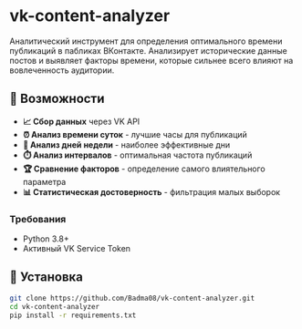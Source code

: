 # vk-content-analyzer

Аналитический инструмент для определения оптимального времени публикаций в пабликах ВКонтакте. Анализирует исторические данные постов и выявляет факторы времени, которые сильнее всего влияют на вовлеченность аудитории.

## 🎯 Возможности

- **📈 Сбор данных** через VK API
- **⏰ Анализ времени суток** - лучшие часы для публикаций
- **📅 Анализ дней недели** - наиболее эффективные дни
- **⏱️ Анализ интервалов** - оптимальная частота публикаций
- **🏆 Сравнение факторов** - определение самого влиятельного параметра
- **📊 Статистическая достоверность** - фильтрация малых выборок

### Требования
- Python 3.8+
- Активный VK Service Token

## 🚀 Установка
```bash
git clone https://github.com/Badma08/vk-content-analyzer.git
cd vk-content-analyzer
pip install -r requirements.txt
